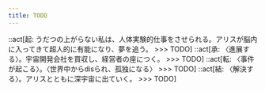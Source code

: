 ```yaml
---
title: TODO
---
```


::act[起: うだつの上がらない私は、人体実験的仕事をさせられる。アリスが脳内に入ってきて超人的に有能になり、夢を追う。 >>> TODO]
::act[承: 〈進展する〉。宇宙開発会社を買収し、経営者の座につく。 >>> TODO]
::act[転: 〈事件が起こる〉。〈世界中からdisられ、孤独になる〉 >>> TODO]
::act[結: 〈解決する〉。アリスとともに深宇宙に出ていく。 >>> TODO]
